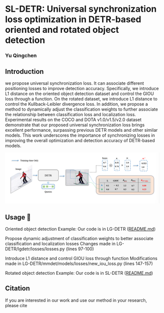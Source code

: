 # SL-DETR: Universal synchronization loss optimization in DETR-based oriented and rotated object detection
### Yu Qingchen

## Introduction
we propose universal synchronization loss. It can associate different positioning losses to improve detection accuracy. Specifically, we introduce L1 distance on the
oriented object detection dataset and control the GIOU loss through a function. On the rotated dataset, we introduce L1 distance to control the Kullback-Leibler
divergence loss. In addition, we propose a method to dynamically adjust the classification weights to further associate the relationship between classification
loss and localization loss. Experimental results on the COCO and DOTA v1.0/v1.5/v2.0 dataset demonstrate that our proposed universal synchronization
loss brings excellent performance, surpassing previous DETR models and other similar models. This work underscores the importance of synchronizing losses
in improving the overall optimization and detection accuracy of DETR-based models.

<img src="assets/sl_detr.png" >


## Usage 📖
Oriented object detection Example:
Our code is in LG-DETR ([README.md](LG-DETR%2FLGDETR%2FREADME.md))

Propose dynamic adjustment of classification weights to better associate classification and localization losses
Changes made in LG-DETR/lgdetr/losses/losses.py (lines 97-100)

Introduce L1 distance and control GIOU loss through function
Modifications made in LG-DETR/mmdet/models/losses/new_iou_loss.py (lines 147-157)

Rotated  object detection Example:
Our code is in SL-DETR ([README.md](SL-DETR%2FREADME.md))


## Citation

If you are interested in our work and use our method in your research, please cite
